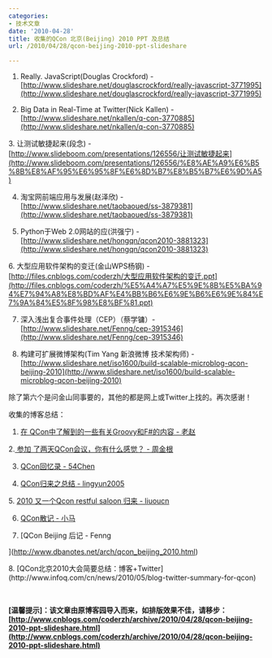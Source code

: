 ```yaml
---
categories:
- 技术文章
date: '2010-04-28'
title: 收集的QCon 北京(Beijing) 2010 PPT 及总结
url: /2010/04/28/qcon-beijing-2010-ppt-slideshare

---
```



1. Really. JavaScript(<span>Douglas Crockford</span>) - [http://www.slideshare.net/douglascrockford/really-javascript-3771995](http://www.slideshare.net/douglascrockford/really-javascript-3771995)

2. Big Data in Real-Time at Twitter(Nick Kallen) - [http://www.slideshare.net/nkallen/q-con-3770885](http://www.slideshare.net/nkallen/q-con-3770885)

3.&nbsp;让测试敏捷起来(段念) - [http://www.slideboom.com/presentations/126556/让测试敏捷起来](http://www.slideboom.com/presentations/126556/%E8%AE%A9%E6%B5%8B%E8%AF%95%E6%95%8F%E6%8D%B7%E8%B5%B7%E6%9D%A5)

4. 淘宝网前端应用与发展(赵泽欣) - [http://www.slideshare.net/taobaoued/ss-3879381](http://www.slideshare.net/taobaoued/ss-3879381)

5. Python于Web 2.0网站的应(洪强宁) - [http://www.slideshare.net/hongqn/qcon2010-3881323](http://www.slideshare.net/hongqn/qcon2010-3881323)

6.&nbsp;<span id="ctl00_ContentPlaceHolder3_SpeakerInfo">大型应用软件架构的变迁</span>(金山WPS杨钢) - [http://files.cnblogs.com/coderzh/大型应用软件架构的变迁.ppt](http://files.cnblogs.com/coderzh/%E5%A4%A7%E5%9E%8B%E5%BA%94%E7%94%A8%E8%BD%AF%E4%BB%B6%E6%9E%B6%E6%9E%84%E7%9A%84%E5%8F%98%E8%BF%81.ppt)

7. 深入浅出复合事件处理（CEP）（蔡学镛）- [http://www.slideshare.net/Fenng/cep-3915346](http://www.slideshare.net/Fenng/cep-3915346) 

8. 构建可扩展微博架构(Tim Yang 新浪微博 技术架构师) - [http://www.slideshare.net/iso1600/build-scalable-microblog-qcon-beijing-2010](http://www.slideshare.net/iso1600/build-scalable-microblog-qcon-beijing-2010)

除了第六个是问金山同事要的，其他的都是网上或Twitter上找的。再次感谢！ 

收集的博客总结：

1. [在 QCon中了解到的一些有关Groovy和F#的内容 - 老赵](http://blog.zhaojie.me/2010/04/something-about-groovy-and-fsharp-from-qcon.html)

2.[ 参加 了两天QCon会议，你有什么感觉？ - 周金根](http://www.cnblogs.com/zhoujg/archive/2010/04/24/1719549.html)

3. [QCon回忆录 - 54Chen](http://www.54chen.com/architecture/qcon-memoirs.html)

4. [QCon归来之总结 - lingyun2005](http://blog.csdn.net/lingyun2005/archive/2010/04/28/5537429.aspx)[](http://hi.csdn.net/lingyun2005)

5.&nbsp;[2010 又一个Qcon restful saloon 归来 -
liuoucn
](http://hi.baidu.com/leonliucn/blog/item/c382556c977dc9f742169465.html)

6. [QCon散记 - 小马](http://ued.taobao.com/blog/2010/04/29/qcon_notes/ "QCon散记")

7. [QCon Beijing 后记 - Fenng

](http://www.dbanotes.net/arch/qcon_beijing_2010.html)

<div>
</div>
8. [QCon北京2010大会简要总结：博客+Twitter](http://www.infoq.com/cn/news/2010/05/blog-twitter-summary-for-qcon)

&nbsp;

**[温馨提示]：该文章由原博客园导入而来，如排版效果不佳，请移步：[http://www.cnblogs.com/coderzh/archive/2010/04/28/qcon-beijing-2010-ppt-slideshare.html](http://www.cnblogs.com/coderzh/archive/2010/04/28/qcon-beijing-2010-ppt-slideshare.html)**